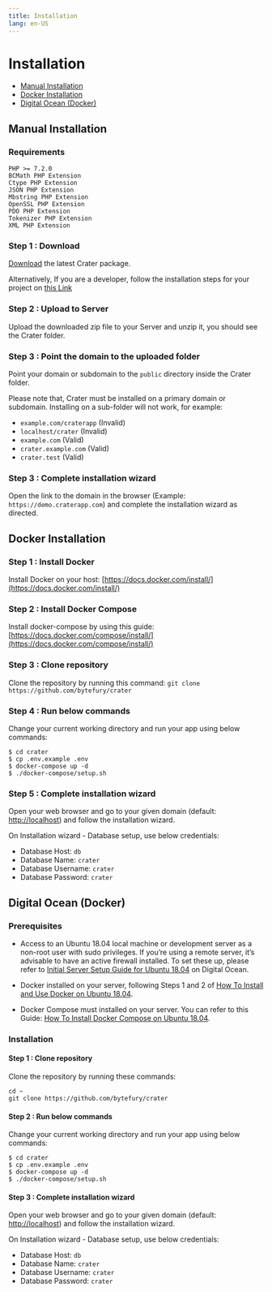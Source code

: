 ```yaml
---
title: Installation
lang: en-US
---
```


# Installation

* [Manual Installation](#manual-installation)
* [Docker Installation](#docker-installation)
* [Digital Ocean (Docker)](#digital-ocean-docker)

## Manual Installation

### Requirements

```
PHP >= 7.2.0
BCMath PHP Extension
Ctype PHP Extension
JSON PHP Extension
Mbstring PHP Extension
OpenSSL PHP Extension
PDO PHP Extension
Tokenizer PHP Extension
XML PHP Extension
```

### Step 1 : Download

[Download](http://craterapp.com/downloads) the latest Crater package.

Alternatively, If you are a developer, follow the installation steps for your project on [this Link](./developer-guide.md)

### Step 2 : Upload to Server

Upload the downloaded zip file to your Server and unzip it, you should see the Crater folder.

### Step 3 : Point the domain to the uploaded folder

Point your domain or subdomain to the `public` directory inside the Crater folder. 

Please note that, Crater must be installed on a primary domain or subdomain. Installing on a sub-folder will not work, for example:
- `example.com/craterapp` (Invalid)
- `localhost/crater` (Invalid)
- `example.com` (Valid)
- `crater.example.com` (Valid)
- `crater.test` (Valid)

### Step 3 : Complete installation wizard

Open the link to the domain in the browser (Example: `https://demo.craterapp.com`) and complete the installation wizard as directed.

## Docker Installation

### Step 1 : Install Docker

Install Docker on your host: [https://docs.docker.com/install/](https://docs.docker.com/install/)

### Step 2 : Install Docker Compose
Install docker-compose by using this guide: [https://docs.docker.com/compose/install/](https://docs.docker.com/compose/install/)

### Step 3 : Clone repository
Clone the repository by running this command: `git clone https://github.com/bytefury/crater`


### Step 4 : Run below commands
Change your current working directory and run your app using below commands:

```
$ cd crater
$ cp .env.example .env
$ docker-compose up -d
$ ./docker-compose/setup.sh
```

### Step 5 : Complete installation wizard
Open your web browser and go to your given domain (default: [http://localhost](http://localhost)) and follow the installation wizard.

On Installation wizard - Database setup, use below credentials:
- Database Host: `db`
- Database Name: `crater`
- Database Username: `crater`
- Database Password: `crater`  

## Digital Ocean (Docker)

### Prerequisites

- Access to an Ubuntu 18.04 local machine or development server as a non-root user with sudo privileges. If you’re using a remote server, it’s advisable to have an active firewall installed. To set these up, please refer to [Initial Server Setup Guide for Ubuntu 18.04](https://www.digitalocean.com/community/tutorials/initial-server-setup-with-ubuntu-18-04) on Digital Ocean.

- Docker installed on your server, following Steps 1 and 2 of [How To Install and Use Docker on Ubuntu 18.04](https://www.digitalocean.com/community/tutorials/how-to-install-and-use-docker-on-ubuntu-18-04).

- Docker Compose must installed on your server. You can refer to this Guide: [How To Install Docker Compose on Ubuntu 18.04](https://www.digitalocean.com/community/tutorials/how-to-install-docker-compose-on-ubuntu-18-04).

### Installation

#### Step 1 : Clone repository
Clone the repository by running these commands: 
```
cd ~
git clone https://github.com/bytefury/crater
```

#### Step 2 : Run below commands
Change your current working directory and run your app using below commands:

```
$ cd crater
$ cp .env.example .env
$ docker-compose up -d
$ ./docker-compose/setup.sh
```

#### Step 3 : Complete installation wizard
Open your web browser and go to your given domain (default: [http://localhost](http://localhost)) and follow the installation wizard.

On Installation wizard - Database setup, use below credentials:
- Database Host: `db`
- Database Name: `crater`
- Database Username: `crater`
- Database Password: `crater`  